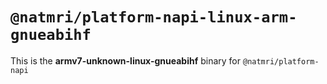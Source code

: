 # `@natmri/platform-napi-linux-arm-gnueabihf`

This is the **armv7-unknown-linux-gnueabihf** binary for `@natmri/platform-napi`
